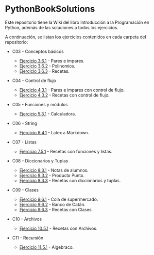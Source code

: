 # PythonBookSolutions

Este repositorio tiene la Wiki del libro Introducción a la Programación en Python, además de las soluciones a todos los ejercicios.

A continuación, se listan los ejercicios contenidos en cada carpeta del repositorio:

- C03 - Conceptos básicos
    - [Ejercicio 3.6.1](https://github.com/alanezz/PythonBookSolutions/blob/master/C03%20-%20Conceptos%20b%C3%A1sicos/3.6.1%20-%20Pares%20e%20impares.ipynb) - Pares e impares.
    - [Ejercicio 3.6.2](https://github.com/alanezz/PythonBookSolutions/blob/master/C03%20-%20Conceptos%20b%C3%A1sicos/3.6.2%20-%20Polinomios.ipynb) - Polinomios.
    - [Ejercicio 3.6.3](https://github.com/alanezz/PythonBookSolutions/blob/master/C03%20-%20Conceptos%20b%C3%A1sicos/3.6.3%20-%20Recetas.ipynb) - Recetas.

- C04 - Control de flujo
    - [Ejercicio 4.3.1](https://github.com/alanezz/PythonBookSolutions/blob/master/C04%20-%20Control%20de%20flujo/4.3.1%20-%20Pares%20e%20impares.ipynb) - Pares e impares con control de flujo.
    - [Ejercicio 4.3.2](https://github.com/alanezz/PythonBookSolutions/blob/master/C04%20-%20Control%20de%20flujo/4.3.2%20-%20Recetas.ipynb) - Recetas con control de flujo.

- C05 - Funciones y módulos
    - [Ejercicio 5.3.1](https://github.com/alanezz/PythonBookSolutions/blob/master/C05%20-%20Funciones%20y%20M%C3%B3dulos/5.3.1%20-%20Calculadora.ipynb) - Calculadora.

- C06 - String
    - [Ejercicio 6.4.1](https://github.com/alanezz/PythonBookSolutions/blob/master/C06%20-%20String/6.4.1%20-%20Latex%20a%20Markdown.ipynb) - Latex a Markdown.

- C07 - Listas
    - [Ejercicio 7.5.1](https://github.com/alanezz/PythonBookSolutions/blob/master/C07%20-%20Listas/7.5.1%20-%20Recetas%20con%20listas%20y%20funciones.ipynb) - Recetas con funciones y listas.

- C08 - Diccionarios y Tuplas
    - [Ejercicio 8.3.1](https://github.com/alanezz/PythonBookSolutions/blob/master/C08%20-%20Diccionarios%20y%20Tuplas/8.3.1%20-%20Notas%20de%20alumnos.ipynb) - Notas de alumnos.
    - [Ejercicio 8.3.2](https://github.com/alanezz/PythonBookSolutions/blob/master/C08%20-%20Diccionarios%20y%20Tuplas/8.3.2%20-%20Producto%20Punto.ipynb) - Producto Punto.
    - [Ejercicio 8.3.3](https://github.com/alanezz/PythonBookSolutions/blob/master/C08%20-%20Diccionarios%20y%20Tuplas/8.3.3%20-%20Recetas%20con%20diccionarios%20y%20tuplas.ipynb) - Recetas con diccionarios y tuplas.

- C09 - Clases
    - [Ejercicio 9.6.1](https://github.com/alanezz/PythonBookSolutions/blob/master/C09%20-%20Clases/9.6.1%20-%20Cola%20de%20supermercado.ipynb) - Cola de supermercado.
    - [Ejercicio 9.6.2](https://github.com/alanezz/PythonBookSolutions/blob/master/C09%20-%20Clases/9.6.2%20-%20Banco%20de%20Cat%C3%A1n.ipynb) - Banco de Catán.
    - [Ejercicio 9.6.3](https://github.com/alanezz/PythonBookSolutions/blob/master/C09%20-%20Clases/9.6.3%20-%20Recetas%20con%20Clases.ipynb) - Recetas con Clases.

- C10 - Archivos
    - [Ejercicio 10.5.1](https://github.com/alanezz/PythonBookSolutions/blob/master/C10%20-%20Archivos/10.5.1%20-%20Recetas%20con%20Archivos.ipynb) - Recetas con Archivos.

- C11 - Recursión
    - [Ejercicio 11.5.1](https://github.com/alanezz/PythonBookSolutions/blob/master/C11%20-%20Recursi%C3%B3n/11.5.1%20-%20Algebraco.ipynb) - Algebraco.